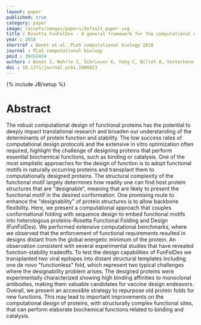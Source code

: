 ```yaml
---
layout: paper
published: true
category: paper
image: /assets/images/papers/default-paper.svg
title : Rosetta FunFolDes - A general framework for the computational design of functional proteins
year : 2018
shortref : Bonet et al. PLoS computational biology 2018
journal : PLoS computational biology
pmid : 30452434
authors : Bonet J, Wehrle S, Schriever K, Yang C, Billet A, Sesterhenn F, Scheck A, Sverrisson F, Veselkova B, Vollers S, Lourman R, Villard M, Rosset S, Krey T, Correia BE
doi : 10.1371/journal.pcbi.1006623
---
```

{% include JB/setup %}

# Abstract

The robust computational design of functional proteins has the potential to deeply impact translational research and broaden our understanding of the determinants of protein function and stability. The low success rates of computational design protocols and the extensive in vitro optimization often required, highlight the challenge of designing proteins that perform essential biochemical functions, such as binding or catalysis. One of the most simplistic approaches for the design of function is to adopt functional motifs in naturally occurring proteins and transplant them to computationally designed proteins. The structural complexity of the functional motif largely determines how readily one can find host protein structures that are "designable", meaning that are likely to present the functional motif in the desired conformation. One promising route to enhance the "designability" of protein structures is to allow backbone flexibility. Here, we present a computational approach that couples conformational folding with sequence design to embed functional motifs into heterologous proteins-Rosetta Functional Folding and Design (FunFolDes). We performed extensive computational benchmarks, where we observed that the enforcement of functional requirements resulted in designs distant from the global energetic minimum of the protein. An observation consistent with several experimental studies that have revealed function-stability tradeoffs. To test the design capabilities of FunFolDes we transplanted two viral epitopes into distant structural templates including one de novo "functionless" fold, which represent two typical challenges where the designability problem arises. The designed proteins were experimentally characterized showing high binding affinities to monoclonal antibodies, making them valuable candidates for vaccine design endeavors. Overall, we present an accessible strategy to repurpose old protein folds for new functions. This may lead to important improvements on the computational design of proteins, with structurally complex functional sites, that can perform elaborate biochemical functions related to binding and catalysis.